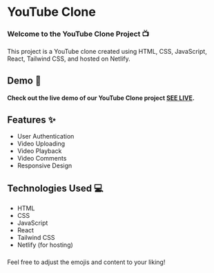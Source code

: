 # YouTube Clone

###  Welcome to the YouTube Clone Project 📺

This project is a YouTube clone created using HTML, CSS, JavaScript, React, Tailwind CSS, and hosted on Netlify.

## Demo 🚀

#### Check out the live demo of our YouTube Clone project [SEE LIVE](https://star-dust-youtube-clone.netlify.app/).




## Features ✨

- User Authentication
- Video Uploading
- Video Playback
- Video Comments
- Responsive Design

## Technologies Used 💻

- HTML
- CSS
- JavaScript
- React
- Tailwind CSS
- Netlify (for hosting)


### 
Feel free to adjust the emojis and content to your liking!

